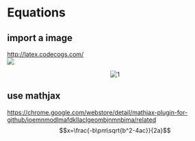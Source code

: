 # Equations

## import a image
http://latex.codecogs.com/    
![](http://latex.codecogs.com/gif.latex?\\frac{1}{1+sin(x)})


<div align="center">
<img src="http://latex.codecogs.com/gif.latex?\\frac{1}{1+sin(x)}", alt='1'>
</div>

## use mathjax
https://chrome.google.com/webstore/detail/mathjax-plugin-for-github/ioemnmodlmafdkllaclgeombjnmnbima/related
$$x=\frac{-b\pm\sqrt{b^2-4ac}}{2a}$$

